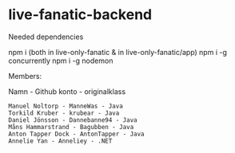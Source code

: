 # live-fanatic-backend
Needed dependencies 

npm i (both in live-only-fanatic & in live-only-fanatic/app) 
npm i -g concurrently
npm i -g nodemon

Members:

Namn - Github konto - originalklass

    Manuel Noltorp - ManneWas - Java
    Torkild Kruber - krubear - Java
    Daniel Jönsson - Dannebanne94 - Java
    Måns Hammarstrand - Bagubben - Java
    Anton Tapper Dock - AntonTapper - Java
    Annelie Yan - Anneliey - .NET
